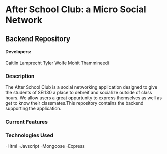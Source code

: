 # After School Club: a Micro Social Network

## Backend Repository

#### Developers:
Caitlin Lamprecht
Tyler Wolfe
Mohit Thammineedi

### Description
The After School Club is a social networking application designed to give the students of SEI130 a place to debreif and socialize outside of class hours. We allow users a great oppurtunity to express themselves as well as get to know their classmates.This repository contains the backend supporting the application.

### Current Features



### Technologies Used
-Html
-Javscript
-Mongoose
-Express
